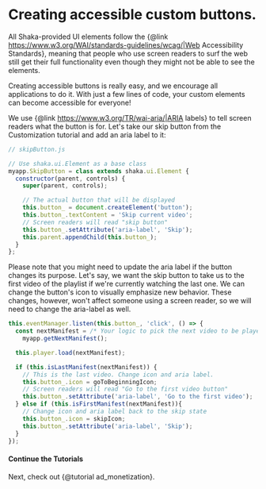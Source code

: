 # Creating accessible custom buttons.


All Shaka-provided UI elements follow the {@link 
https://www.w3.org/WAI/standards-guidelines/wcag/|Web Accessibility Standards}, 
meaning that people who use screen readers to surf the web still get their 
full functionality even though they might not be able to see the elements.

Creating accessible buttons is really easy, and we encourage all applications
to do it. With just a few lines of code, your custom elements can become
accessible for everyone!

We use {@link https://www.w3.org/TR/wai-aria/|ARIA labels} to tell screen 
readers what the button is for. Let's take our skip button from the 
Customization tutorial and add an aria label to it:

```js
// skipButton.js

// Use shaka.ui.Element as a base class
myapp.SkipButton = class extends shaka.ui.Element {
  constructor(parent, controls) {
    super(parent, controls);

    // The actual button that will be displayed
    this.button_ = document.createElement('button');
    this.button_.textContent = 'Skip current video';
    // Screen readers will read "skip button"
    this.button_.setAttribute('aria-label', 'Skip');
    this.parent.appendChild(this.button_);
  }
};
```

Please note that you might need to update the aria label if the button changes its purpose.
Let's say, we want the skip button to take us to the first video of the playlist if we're
currently watching the last one. We can change the button's icon to visually emphasize
new behavior. These changes, however, won't affect someone using a screen reader, so we
will need to change the aria-label as well.

```js
this.eventManager.listen(this.button_, 'click', () => {
  const nextManifest = /* Your logic to pick the next video to be played */
    myapp.getNextManifest();

  this.player.load(nextManifest);

  if (this.isLastManifest(nextManifest)) {
    // This is the last video. Change icon and aria label.
    this.button_.icon = goToBeginningIcon;
    // Screen readers will read "Go to the first video button"
    this.button_.setAttribute('aria-label', 'Go to the first video');
  } else if (this.isFirstManifest(nextManifest)){
    // Change icon and aria label back to the skip state
    this.button_.icon = skipIcon;
    this.button_.setAttribute('aria-label', 'Skip');
  }
});
```

#### Continue the Tutorials

Next, check out {@tutorial ad_monetization}.


[volume_up icon]: https://material.io/tools/icons/?icon=volume_up&style=baseline
[volume_off icon]: https://material.io/tools/icons/?icon=volume_off&style=baseline
